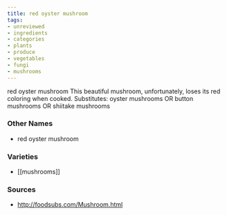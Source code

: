 ```yaml
---
title: red oyster mushroom
tags:
- unreviewed
- ingredients
- categories
- plants
- produce
- vegetables
- fungi
- mushrooms
---
```

red oyster mushroom This beautiful mushroom, unfortunately, loses its red coloring when cooked. Substitutes: oyster mushrooms OR button mushrooms OR shiitake mushrooms

### Other Names

* red oyster mushroom

### Varieties

* [[mushrooms]]

### Sources
* http://foodsubs.com/Mushroom.html
